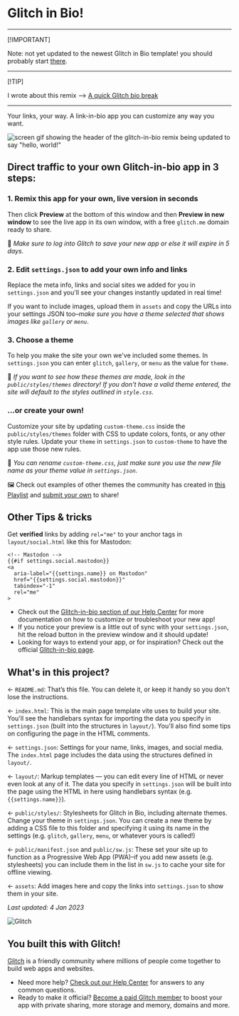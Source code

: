 # Glitch in Bio!

---

[!IMPORTANT]

Note: not yet updated to the newest Glitch in Bio template! you should probably start [there](https://support.glitch.com/t/glitch-in-bio-1-0/64067).

---

[!TIP]

I wrote about this remix -->  [A quick Glitch bio break](https://dev.to/andypiper/a-quick-glitch-bio-break-1c6a)

---

Your links, your way. A link-in-bio app you can customize any way you want.

![screen gif showing the header of the glitch-in-bio remix being updated to say "hello, world!"](https://cdn.glitch.global/d70d071e-fd72-4991-a194-b09993a9b465/gib.gif?v=1641381379577)

## Direct traffic to your own Glitch-in-bio app in 3 steps:

### 1. Remix this app for your own, live version in seconds

Then click **Preview** at the bottom of this window and then **Preview in new window** to see the live app in its own window, with a free `glitch.me` domain ready to share. 

📝 _Make sure to log into Glitch to save your new app or else it will expire in 5 days._


### 2. Edit `settings.json` to add your own info and links

Replace the meta info, links and social sites we added for you in `settings.json` and you'll see your changes instantly updated in real time! 

If you want to include images, upload them in `assets` and copy the URLs into your settings JSON too–_make sure you have a theme selected that shows images like `gallery` or `menu`_.


### 3. Choose a theme

To help you make the site your own we've included some themes. In `settings.json` you can enter `glitch`, `gallery`, or `menu` as the value for `theme`. 

📝  _If you want to see how these themes are made, look in the `public/styles/themes` directory! If you don't have a valid theme entered, the site will default to the styles outlined in `style.css`._

### ...or create your own!

Customize your site by updating `custom-theme.css` inside the `public/styles/themes` folder with CSS to update colors, fonts, or any other style rules. Update your `theme` in `settings.json` to `custom-theme` to have the app use those new rules.

📝 _You can rename `custom-theme.css`, just make sure you use the new file name as your theme value in `settings.json`._

🖼️ Check out examples of other themes the community has created in [this Playlist](https://glitch.com/@glitch/featured-glitch-in-bio-remixes) and [submit your own](https://forms.gle/9WFWjSmhdiEoRgVs5) to share!

## Other Tips & tricks

Get **verified** links by adding `rel="me"` to your anchor tags in `layout/social.html` like this for Mastodon:

```
<!-- Mastodon -->
{{#if settings.social.mastodon}}
<a
  aria-label="{{settings.name}} on Mastodon"
  href="{{settings.social.mastodon}}"
  tabindex="-1"
  rel="me"
>
```

* Check out the [Glitch-in-bio section of our Help Center](https://help.glitch.com/kb/section/13/) for more documentation on how to customize or troubleshoot your new app!
* If you notice your preview is a little out of sync with your `settings.json`, hit the reload button in the preview window and it should update!
* Looking for ways to extend your app, or for inspiration? Check out the official [Glitch-in-bio page](https://glitch.com/glitch-in-bio).

## What's in this project?

← `README.md`: That’s this file. You can delete it, or keep it handy so you don't lose the instructions.

← `index.html`: This is the main page template vite uses to build your site. You'll see the handlebars syntax for importing the data you specify in `settings.json` (built into the structures in `layout/`). You'll also find some tips on configuring the page in the HTML comments.

← `settings.json`: Settings for your name, links, images, and social media. The `index.html` page includes the data using the structures defined in `layout/`.

← `layout/`: Markup templates — you can edit every line of HTML or never even look at any of it. The data you specify in `settings.json` will be built into the page using the HTML in here using handlebars syntax (e.g. `{{settings.name}}`).

← `public/styles/`: Stylesheets for Glitch in Bio, including alternate themes. Change your theme in `settings.json`. You can create a new theme by adding a CSS file to this folder and specifying it using its name in the settings (e.g. `glitch`, `gallery`, `menu`, or whatever yours is called!)

← `public/manifest.json` and `public/sw.js`: These set your site up to function as a Progressive Web App (PWA)–if you add new assets (e.g. stylesheets) you can include them in the list in `sw.js` to cache your site for offline viewing.

← `assets`: Add images here and copy the links into `settings.json` to show them in your site.

_Last updated: 4 Jan 2023_

![Glitch](https://cdn.glitch.com/a9975ea6-8949-4bab-addb-8a95021dc2da%2FLogo_Color.svg?v=1602781328576)

## You built this with Glitch!

[Glitch](https://glitch.com) is a friendly community where millions of people come together to build web apps and websites.

- Need more help? [Check out our Help Center](https://help.glitch.com/) for answers to any common questions.
- Ready to make it official? [Become a paid Glitch member](https://glitch.com/pricing) to boost your app with private sharing, more storage and memory, domains and more.
